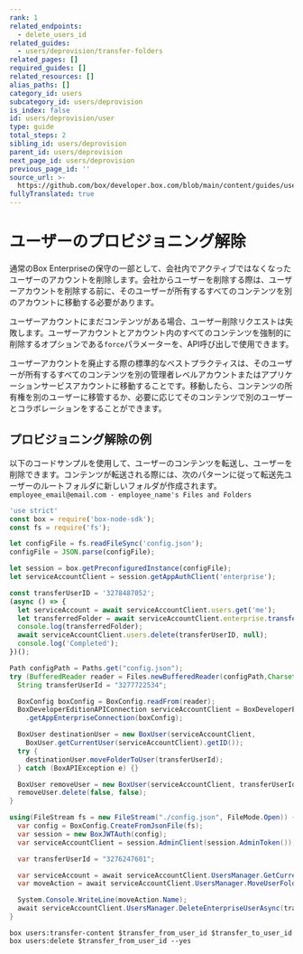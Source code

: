```yaml
---
rank: 1
related_endpoints:
  - delete_users_id
related_guides:
  - users/deprovision/transfer-folders
related_pages: []
required_guides: []
related_resources: []
alias_paths: []
category_id: users
subcategory_id: users/deprovision
is_index: false
id: users/deprovision/user
type: guide
total_steps: 2
sibling_id: users/deprovision
parent_id: users/deprovision
next_page_id: users/deprovision
previous_page_id: ''
source_url: >-
  https://github.com/box/developer.box.com/blob/main/content/guides/users/deprovision/user.md
fullyTranslated: true
---
```

# ユーザーのプロビジョニング解除

通常のBox Enterpriseの保守の一部として、会社内でアクティブではなくなったユーザーのアカウントを削除します。会社からユーザーを削除する際は、ユーザーアカウントを削除する前に、そのユーザーが所有するすべてのコンテンツを別のアカウントに移動する必要があります。

<Message type="notice">

ユーザーアカウントにまだコンテンツがある場合、ユーザー削除リクエストは失敗します。ユーザーアカウントとアカウント内のすべてのコンテンツを強制的に削除するオプションである`force`パラメーターを、API呼び出しで使用できます。

</Message>

ユーザーアカウントを廃止する際の標準的なベストプラクティスは、そのユーザーが所有するすべてのコンテンツを別の管理者レベルアカウントまたはアプリケーションサービスアカウントに移動することです。移動したら、コンテンツの所有権を別のユーザーに移管するか、必要に応じてそのコンテンツで別のユーザーとコラボレーションをすることができます。

## プロビジョニング解除の例

以下のコードサンプルを使用して、ユーザーのコンテンツを転送し、ユーザーを削除できます。コンテンツが転送される際には、次のパターンに従って転送先ユーザーのルートフォルダに新しいフォルダが作成されます。`employee_email@email.com - employee_name's Files and Folders`

<Tabs>

<Tab title="Node">

```js
'use strict'
const box = require('box-node-sdk');
const fs = require('fs');

let configFile = fs.readFileSync('config.json');
configFile = JSON.parse(configFile);

let session = box.getPreconfiguredInstance(configFile);
let serviceAccountClient = session.getAppAuthClient('enterprise');

const transferUserID = '3278487052';
(async () => {
  let serviceAccount = await serviceAccountClient.users.get('me');
  let transferredFolder = await serviceAccountClient.enterprise.transferUserContent(transferUserID,serviceAccount.id);
  console.log(transferredFolder);
  await serviceAccountClient.users.delete(transferUserID, null);
  console.log('Completed');
})();
```

</Tab>

<Tab title="Java">

```java
Path configPath = Paths.get("config.json");
try (BufferedReader reader = Files.newBufferedReader(configPath,Charset.forName("UTF-8"))){
  String transferUserId = "3277722534";

  BoxConfig boxConfig = BoxConfig.readFrom(reader);
  BoxDeveloperEditionAPIConnection serviceAccountClient = BoxDeveloperEditionAPIConnection
    .getAppEnterpriseConnection(boxConfig);

  BoxUser destinationUser = new BoxUser(serviceAccountClient,
    BoxUser.getCurrentUser(serviceAccountClient).getID());
  try {
    destinationUser.moveFolderToUser(transferUserId);
  } catch (BoxAPIException e) {}

  BoxUser removeUser = new BoxUser(serviceAccountClient, transferUserId);
  removeUser.delete(false, false);
}
```

</Tab>

<Tab title=".NET">

```csharp
using(FileStream fs = new FileStream("./config.json", FileMode.Open)) {
  var config = BoxConfig.CreateFromJsonFile(fs);
  var session = new BoxJWTAuth(config);
  var serviceAccountClient = session.AdminClient(session.AdminToken());

  var transferUserId = "3276247601";

  var serviceAccount = await serviceAccountClient.UsersManager.GetCurrentUserInformationAsync();
  var moveAction = await serviceAccountClient.UsersManager.MoveUserFolderAsync(transferUserId,serviceAccount.Id);

  System.Console.WriteLine(moveAction.Name);
  await serviceAccountClient.UsersManager.DeleteEnterpriseUserAsync(transferUserId,false,false);
}
```

</Tab>

<Tab title="CLI">

```shell
box users:transfer-content $transfer_from_user_id $transfer_to_user_id
box users:delete $transfer_from_user_id --yes
```

</Tab>

</Tabs>
